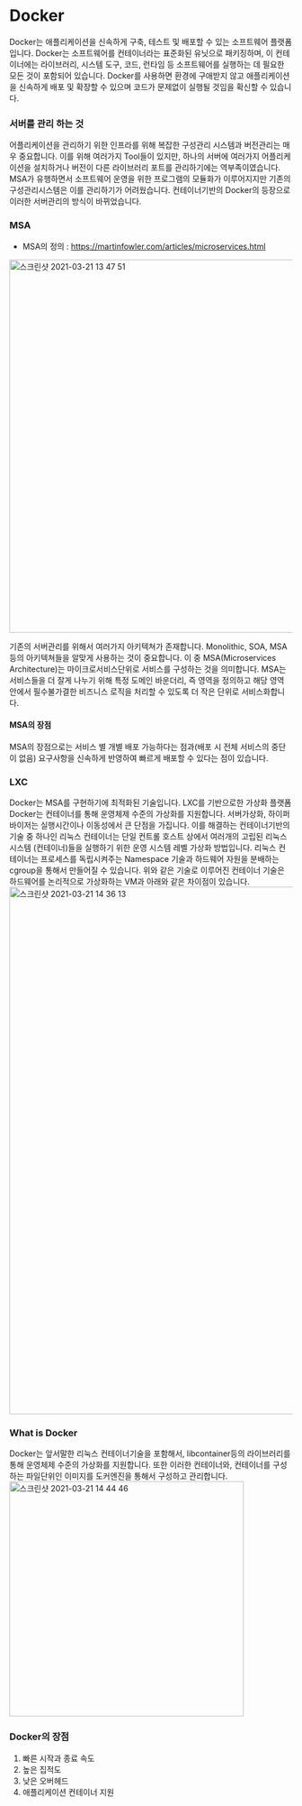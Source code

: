 # Docker
Docker는 애플리케이션을 신속하게 구축, 테스트 및 배포할 수 있는 소프트웨어 플랫폼입니다. Docker는 소프트웨어를 컨테이너라는 표준화된 유닛으로 패키징하며, 이 컨테이너에는 라이브러리, 시스템 도구, 코드, 런타임 등 소프트웨어를 실행하는 데 필요한 모든 것이 포함되어 있습니다. Docker를 사용하면 환경에 구애받지 않고 애플리케이션을 신속하게 배포 및 확장할 수 있으며 코드가 문제없이 실행될 것임을 확신할 수 있습니다.

### 서버를 관리 하는 것
어플리케이션을 관리하기 위한 인프라를 위해 복잡한 구성관리 시스템과 버전관리는 매우 중요합니다. 이를 위해 여러가지 Tool들이 있지만, 하나의 서버에 여러가지 어플리케이션을 설치하거나 버전이 다른 라이브러리 포트를 관리하기에는 역부족이였습니다. MSA가 유행하면서 소프트웨어 운영을 위한 프로그램의 모듈화가 이루어지지만 기존의 구성관리시스템은 이를 관리하기가 어려웠습니다. 컨테이너기반의 Docker의 등장으로 이러한 서버관리의 방식이 바뀌었습니다. 

### MSA
 - MSA의 정의 : https://martinfowler.com/articles/microservices.html
<img width="662" alt="스크린샷 2021-03-21 13 47 51" src="https://user-images.githubusercontent.com/45285053/111894238-7fba5e80-8a4c-11eb-96f6-4260e74cfc86.png">

기존의 서버관리를 위해서 여러가지 아키텍쳐가 존재합니다. Monolithic, SOA, MSA등의 아키텍쳐들을 알맞게 사용하는 것이 중요합니다. 이 중 MSA(Microservices Architecture)는 마이크로서비스단위로 서비스를 구성하는 것을 의미합니다. MSA는 서비스들을 더 잘게 나누기 위해 특정 도메인 바운더리, 즉 영역을 정의하고 해당 영역 안에서 필수불가결한 비즈니스 로직을 처리할 수 있도록 더 작은 단위로 서비스화합니다.

#### MSA의 장점
MSA의 장점으로는 서비스 별 개별 배포 가능하다는 점과(배포 시 전체 서비스의 중단이 없음) 요구사항을 신속하게 반영하여 빠르게 배포할 수 있다는 점이 있습니다. 

### LXC
Docker는 MSA를 구현하기에 최적화된 기술입니다. LXC를 기반으로한 가상화 플랫폼 Docker는 컨테이너를 통해 운영체제 수준의 가상화를 지원합니다. 서버가상화, 하이퍼바이저는 실행시간이나 이동성에서 큰 단점을 가집니다. 이를 해결하는 컨테이너기반의 기술 중 하나인 리눅스 컨테이너는 단일 컨트롤 호스트 상에서 여러개의 고립된 리눅스 시스템 (컨테이너)들을 실행하기 위한 운영 시스템 레벨 가상화 방법입니다. 리눅스 컨테이너는 프로세스를 독립시켜주는 Namespace 기술과 하드웨어 자원을 분배하는 cgroup을 통해서 만들어질 수 있습니다. 위와 같은 기술로 이루어진 컨테이너 기술은 하드웨어를 논리적으로 가상화하는 VM과 아래와 같은 차이점이 있습니다. 
<img width="936" alt="스크린샷 2021-03-21 14 36 13" src="https://user-images.githubusercontent.com/45285053/111895060-4df8c600-8a53-11eb-8943-ce55ccc83ce0.png">

### What is Docker
Docker는 앞서말한 리눅스 컨테이너기술을 포함해서, libcontainer등의 라이브러리를 통해 운영체제 수준의 가상화를 지원합니다. 또한 이러한 컨테이너와, 컨테이너를 구성하는 파일단위인 이미지를 도커엔진을 통해서 구성하고 관리합니다. <br/>
<img width="417" alt="스크린샷 2021-03-21 14 44 46" src="https://user-images.githubusercontent.com/45285053/111895207-6c12f600-8a54-11eb-89be-74c3ddcf7878.png"><br/>

### Docker의 장점
1. 빠른 시작과 종료 속도
2. 높은 집적도
3. 낮은 오버헤드
4. 애플리케이션 컨테이너 지원
